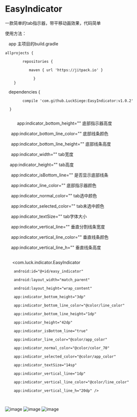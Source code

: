 # EasyIndicator

一款简单的tab指示器，带平移动画效果，代码简单

使用方法：

    app 主项目的build.gradle
    
    allprojects {
    
		    repositories {
       
			   maven { url 'https://jitpack.io' }
      
		         }
	    }
    
    dependencies {
  
	        compile 'com.github.LuckSiege:EasyIndicator:v1.0.2'
         
 	  }
	  
      
      app:indicator_bottom_height="" 底部指示器高度
      
      app:indicator_bottom_line_color="" 底部线条颜色
      
      app:indicator_bottom_line_height="" 底部线条高度
      
      app:indicator_width="" tab宽度
      
      app:indicator_height="" tab高度
      
      app:indicator_isBottom_line="" 是否显示底部线条
      
      app:indicator_line_color="" 底部指示器颜色
      
      app:indicator_normal_color="" tab选中颜色
      
      app:indicator_selected_color="" tab未选中颜色
      
      app:indicator_textSize="" tab字体大小
      
      app:indicator_vertical_line="" 垂直分割线条宽度
      
      app:indicator_vertical_line_color="" 垂直线条颜色
      
      app:indicator_vertical_line_h=""  垂直线条高度
      
         
   
      <com.luck.indicator.EasyIndicator
      
        android:id="@+id/easy_indicator"
        
        android:layout_width="match_parent"
        
        android:layout_height="wrap_content"
        
        app:indicator_bottom_height="3dp"
        
        app:indicator_bottom_line_color="@color/line_color"
        
        app:indicator_bottom_line_height="1dp"
        
        app:indicator_height="42dp"
        
        app:indicator_isBottom_line="true"
        
        app:indicator_line_color="@color/app_color"
        
        app:indicator_normal_color="@color/color_70"
        
        app:indicator_selected_color="@color/app_color"
        
        app:indicator_textSize="14sp"
        
        app:indicator_vertical_line="1dp"
        
        app:indicator_vertical_line_color="@color/line_color"
        
        app:indicator_vertical_line_h="20dp" />
        
        

![image](https://github.com/LuckSiege/EasyIndicator/blob/master/image/4C47A389C02BC3FD7680CF3935F1F916.jpg)
![image](https://github.com/LuckSiege/EasyIndicator/blob/master/image/7F8892258BE7624FF6ACE4A3BE558C43.jpg)
![image](https://github.com/LuckSiege/EasyIndicator/blob/master/image/859EEDFA1A7C7EEB8B071E93AEC37BB5.jpg)
